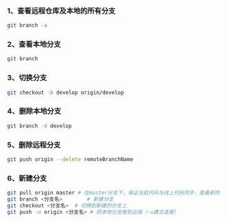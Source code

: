### 1、查看远程仓库及本地的所有分支

```bash
git branch -a
```

### 2、查看本地分支

```bash
git branch
```

### 3、切换分支

```bash
git checkout -b develop origin/develop
```

### 4、删除本地分支

```bash
git branch -d develop
```

### 5、删除远程分支

```bash
git push origin --delete remoteBranchName
```



### 6、新建分支

```bash
git pull origin master # 在master分支下，保证当前代码与线上代码同步，是最新的
git branch <分支名> 		# 新建分支
git checkout <分支名>	# 切换到新建的分支上
git push -u origin <分支名> # 把本地分支推到远端（-u建立连接）
```